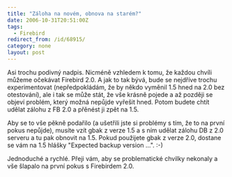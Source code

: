 ```yaml
---
title: "Záloha na novém, obnova na starém?"
date: 2006-10-31T20:51:00Z
tags:
  - Firebird
redirect_from: /id/68915/
category: none
layout: post
---
```

Asi trochu podivný nadpis. Nicméně vzhledem k tomu, že každou chvíli můžeme očekávat Firebird 2.0. A jak to tak bývá, bude se nejdříve trochu experimentovat (nepředpokládám, že by někdo vyměnil 1.5 hned na 2.0 bez otestování), ale i tak se může stát, že vše krásně pojede a až později se objeví problém, který možná nepůjde vyřešit hned. Potom budete chtít udělat zálohu z FB 2.0 a přěnést ji zpět na 1.5.

Aby se to vše pěkně podařilo (a ušetřili jste si problémy s tím, že to na první pokus nepůjde), musíte vzít gbak z verze 1.5 a s ním udělat zálohu DB z 2.0 serveru a tu pak obnovit na 1.5. Pokud použijete gbak z verze 2.0, dostane se vám na 1.5 hlášky "Expected backup version ...". :-)

Jednoduché a rychlé. Přeji vám, aby se problematické chvilky nekonaly a vše šlapalo na první pokus s Firebirdem 2.0.

